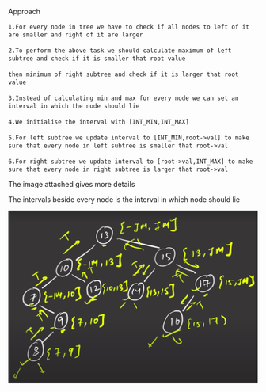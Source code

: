 Approach

    1.For every node in tree we have to check if all nodes to left of it are smaller and right of it are larger

    2.To perform the above task we should calculate maximum of left subtree and check if it is smaller that root value
    
    then minimum of right subtree and check if it is larger that root value

    3.Instead of calculating min and max for every node we can set an interval in which the node should lie

    4.We initialise the interval with [INT_MIN,INT_MAX]

    5.For left subtree we update interval to [INT_MIN,root->val] to make sure that every node in left subtree is smaller that root->val

    6.For right subtree we update interval to [root->val,INT_MAX] to make sure that every node in right subtree is larger that root->val

    
The image attached gives more details

The intervals beside every node is the interval in which node should lie

![ValidateBST](validateBST/sample.png)
